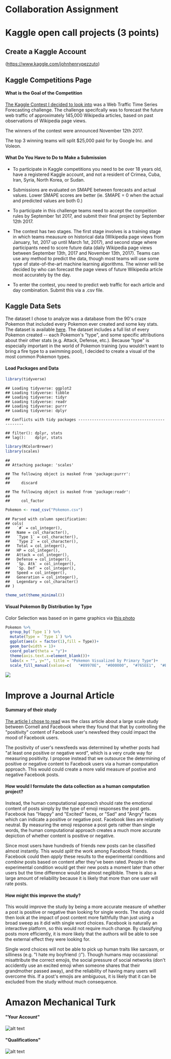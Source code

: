 Collaboration Assignment
================

Kaggle open call projects (3 points)
====================================

Create a Kaggle Account
-----------------------

(<https://www.kaggle.com/johnhenrypezzuto>)

Kaggle Competitions Page
------------------------

#### What is the Goal of the Competition

[The Kaggle Contest I decided to look into](https://www.kaggle.com/c/web-traffic-time-series-forecasting) was a Web Traffic Time Series Forecasting challenge. The challenge specifcally was to forecast the future web traffic of approximately 145,000 Wikipedia articles, based on past observations of Wikipedia page views.

The winners of the contest were announced November 12th 2017.

The top 3 winning teams will split $25,000 paid for by Google Inc. and Voleon.

#### What Do You Have to Do to Make a Submission

-   To participate in Kaggle competitions you need to be over 18 years old, have a registered Kaggle account, and not a resident of Crimea, Cuba, Iran, Syria, North Korea, or Sudan.

-   Submissions are evaluated on SMAPE between forecasts and actual values. Lower SMAPE scores are better (ie. SMAPE = 0 when the actual and predicted values are both 0.)

-   To participate in this challenge teams need to accept the compeition rules by September 1st 2017, and submit their final project by September 12th 2017.

-   The contest has two stages. The first stage involves is a training stage in which teams meausure on historical data (Wikipedia page views from January, 1st, 2017 up until March 1st, 2017), and second stage where participants need to score future data (daily Wikipedia page views between September 13th, 2017 and November 13th, 2017). Teams can use any method to predict the data, though most teams will use some type of state-of-the-art machine learning algorithms. The winner will be decided by who can forecast the page views of future Wikipedia article most accurately by the day.

-   To enter the contest, you need to predict web traffic for each article and day combination. Submit this via a .csv file.

Kaggle Data Sets
----------------

The dataset I chose to analyze was a database from the 90's craze Pokemon that included every Pokemon ever created and some key stats. The dataset is available [here](https://www.kaggle.com/abcsds/pokemon). The dataset includes a full list of every Pokemon created -- each Pokemon's "type", and some specific attributions about their other stats (e.g. Attack, Defense, etc.). Because "type" is especially important in the world of Pokemon training (you wouldn't want to bring a fire type to a swimming pool), I decided to create a visual of the most common Pokemon types.

#### Load Packages and Data

``` r
library(tidyverse)
```

    ## Loading tidyverse: ggplot2
    ## Loading tidyverse: tibble
    ## Loading tidyverse: tidyr
    ## Loading tidyverse: readr
    ## Loading tidyverse: purrr
    ## Loading tidyverse: dplyr

    ## Conflicts with tidy packages ----------------------------------------------

    ## filter(): dplyr, stats
    ## lag():    dplyr, stats

``` r
library(RColorBrewer)
library(scales)
```

    ## 
    ## Attaching package: 'scales'

    ## The following object is masked from 'package:purrr':
    ## 
    ##     discard

    ## The following object is masked from 'package:readr':
    ## 
    ##     col_factor

``` r
Pokemon <- read_csv("Pokemon.csv")
```

    ## Parsed with column specification:
    ## cols(
    ##   `#` = col_integer(),
    ##   Name = col_character(),
    ##   `Type 1` = col_character(),
    ##   `Type 2` = col_character(),
    ##   Total = col_integer(),
    ##   HP = col_integer(),
    ##   Attack = col_integer(),
    ##   Defense = col_integer(),
    ##   `Sp. Atk` = col_integer(),
    ##   `Sp. Def` = col_integer(),
    ##   Speed = col_integer(),
    ##   Generation = col_integer(),
    ##   Legendary = col_character()
    ## )

``` r
theme_set(theme_minimal())
```

#### Visual Pokemon By Distribution by Type

Color Selection was based on in game graphics via [this photo](https://vignette.wikia.nocookie.net/robloxpokemonbrickbronze/images/5/5f/Type.png/revision/latest?cb=20170426085006)

``` r
Pokemon %>% 
  group_by(`Type 1`) %>% 
  mutate(Type = `Type 1`) %>% 
  ggplot(aes(x = factor(1),fill = Type))+
  geom_bar(width = 1)+
  coord_polar(theta = "y")+
  theme(axis.text.x=element_blank())+
  labs(x = "", y="", title = "Pokemon Visualized by Primary Type")+
  scale_fill_manual(values=c(   "#89970E",  "#000000",  "#765EE1",  "#E79302"   ,"#F5B0F5"  ,"#601500", "#C72100",  "#5D73D4",  "#5D5DB2", "#0E7B00","#D3B356",  "#6DD3F5", "#7F6F65", "#47004A", "#E72062", "#9E863D", "#9B9BAB", "#0061BE"))
```

![](Full_Collaboration_Assignment_files/figure-markdown_github-ascii_identifiers/unnamed-chunk-2-1.png)

Improve a Journal Article
=========================

#### Summary of their study

[The article I chose to read](http://www.pnas.org/content/111/24/8788.full) was the class article about a large scale study between Cornell and Facebook where they found that that by controlling the "positivity" content of Facebook user's newsfeed they could impact the mood of Facebook users.

The positivity of user's newsfeeds was determined by whether posts had "at least one positive or negative word", which is a very crude way for measuring positivity. I propose instead that we outsource the determining of positive or negative content to Facebook users via a human computation approach. This would could create a more valid measure of postive and negative Facebook posts.

#### How would I formulate the data collection as a human computation project?

Instead, the human computational approach should rate the emotional content of posts simply by the type of emoji responses the post gets. Facebook has "Happy" and "Excited" faces, or "Sad" and "Angry" faces which can indicate a positive or negative post. Facebook likes are relatively neutral. By measuring the emoji response a post gets rather than single words, the human computational approach creates a much more accurate depiction of whether content is positive or negative.

Since most users have hundreds of friends new posts can be classified almost instantly. This would *split* the work among Facebook friends. Facebook could then *apply* these results to the experimental conditions and *combine* posts based on content after they've been rated. People in the experimental condition would get their new posts a moment later than other users but the time difference would be almost neglibible. There is also a large amount of reliability because it is likely that more than one user will rate posts.

#### How might this improve the study?

This would improve the study by being a more accurate measure of whether a post is positive or negative than looking for single words. The study could then look at the impact of post content more faithfully than just using a broad sweep as it did with single word choices. Facebook is naturally an interactive platform, so this would not require much change. By classifying posts more efficiently, it is more likely that the authors will be able to see the external effect they were looking for.

Single word choices will not be able to pick up human traits like sarcasm, or silliness (e.g. "I hate my boyfriend :)"). Though humans may occassional misattribute the correct emojis, the social pressure of social networks (don't accidently use an excited emoji when someone shares that their grandmother passed away), and the reliability of having many users will overcome this. If a post's emojis are ambiguous, it is likely that it can be excluded from the study without much consequence.

Amazon Mechanical Turk
======================

#### "Your Account"

![alt text](Amazon_Your_Account.png)

#### "Qualifications"

![alt text](Amazon%20Qualifications.png)
